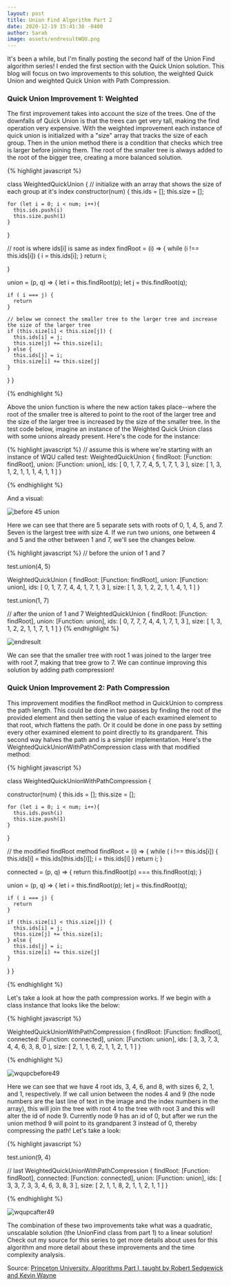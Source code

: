 ```yaml
---
layout: post
title: Union Find Algorithm Part 2
date: 2020-12-19 15:41:38 -0400
author: Sarah
image: assets/endresultWQU.png
---
```


It's been a while, but I'm finally posting the second half of the Union Find algorithm series! I ended the first section with the Quick Union solution. This blog will focus on two improvements to this solution, the weighted Quick Union and weighted Quick Union with Path Compression. 

### Quick Union Improvement 1: Weighted

The first improvement takes into account the size of the trees. One of the downfalls of Quick Union is that the trees can get very tall, making the find operation very expensive. With the weighted improvement each instance of quick union is initialized with a "size" array that tracks the size of each group. Then in the union method there is a condition that checks which tree is larger before joining them. The root of the smaller tree is always added to the root of the bigger tree, creating a more balanced solution.

{% highlight javascript %}

class WeightedQuickUnion {
  // initialize with an array that shows the size of each group at it's index
  constructor(num) {
    this.ids = [];
    this.size = [];

    for (let i = 0; i < num; i++){
      this.ids.push(i)
      this.size.push(1)
    }
  }

  // root is where ids[i] is same as index
  findRoot = (i) => {
    while (i !== this.ids[i]) {
      i = this.ids[i];
    }
    return i;

  }

  union = (p, q) => {
    let i = this.findRoot(p);
    let j = this.findRoot(q);

    if ( i === j) {
      return 
    }
    
    // below we connect the smaller tree to the larger tree and increase the size of the larger tree
    if (this.size[i] < this.size[j]) {
      this.ids[i] = j; 
      this.size[j] += this.size[i];
    } else {
      this.ids[j] = i;
      this.size[i] += this.size[j]
    }
  }
}

{% endhighlight %}

Above the union function is where the new action takes place--where the root of the smaller tree is altered to point to the root of the larger tree and the size of the larger tree is increased by the size of the smaller tree. In the test code below, imagine an instance of the Weighted Quick Union class with some unions already present. Here's the code for the instance:

{% highlight javascript %}
// assume this is where we're starting with an instance of WQU called test: 
WeightedQuickUnion {
  findRoot: [Function: findRoot],
  union: [Function: union],
  ids: [
    0, 1, 7, 7, 4,
    5, 1, 7, 1, 3
  ],
  size: [
    1, 3, 1, 2, 1,
    1, 1, 4, 1, 1
  ]
}

{% endhighlight %}

And a visual:

![before 45 union](/cautious-coder/assets/before45union.png)

Here we can see that there are 5 separate sets with roots of 0, 1, 4, 5, and 7. Seven is the largest tree with size 4. If we run two unions, one between 4 and 5 and the other between 1 and 7, we'll see the changes below.

{% highlight javascript %}
// before the union of 1 and 7

test.union(4, 5)

WeightedQuickUnion {
  findRoot: [Function: findRoot],
  union: [Function: union],
  ids: [
    0, 1, 7, 7, 4,
    4, 1, 7, 1, 3
  ],
  size: [
    1, 3, 1, 2, 2,
    1, 1, 4, 1, 1
  ]
}

test.union(1, 7)

// after the union of 1 and 7
WeightedQuickUnion {
  findRoot: [Function: findRoot],
  union: [Function: union],
  ids: [
    0, 7, 7, 7, 4,
    4, 1, 7, 1, 3
  ],
  size: [
    1, 3, 1, 2, 2,
    1, 1, 7, 1, 1
  ]
}
{% endhighlight %}

![endresult](/cautious-coder/assets/endresultWQU.png)

We can see that the smaller tree with root 1 was joined to the larger tree with root 7, making that tree grow to 7. We can continue improving this solution by adding path compression!

### Quick Union Improvement 2: Path Compression

This improvement modifies the findRoot method in QuickUnion to compress the path length. This could be done in two passes by finding the root of the provided element and then setting the value of each examined element to that root, which flattens the path. Or it could be done in one pass by setting every other examined element to point directly to its grandparent. This second way halves the path and is a simpler implementation. Here's the WeightedQuickUnionWithPathCompression class with that modified method:

{% highlight javascript %}

class WeightedQuickUnionWithPathCompression {

  constructor(num) {
    this.ids = [];
    this.size = [];

    for (let i = 0; i < num; i++){
      this.ids.push(i)
      this.size.push(1)
    }
  }

  // the modified findRoot method
  findRoot = (i) => {
    while ( i !== this.ids[i]) {
      this.ids[i] = this.ids[this.ids[i]];
      i = this.ids[i]
    }
    return i;
  }

  connected = (p, q) => {
    return this.findRoot(p) === this.findRoot(q);
  }

  union = (p, q) => {
    let i = this.findRoot(p);
    let j = this.findRoot(q);

    if ( i === j) {
      return 
    }
    
    if (this.size[i] < this.size[j]) {
      this.ids[i] = j; 
      this.size[j] += this.size[i];
    } else {
      this.ids[j] = i;
      this.size[i] += this.size[j]
    }
  }
}

{% endhighlight %}

Let's take a look at how the path compression works. If we begin with a class instance that looks like the below:

{% highlight javascript %}

WeightedQuickUnionWithPathCompression {
  findRoot: [Function: findRoot],
  connected: [Function: connected],
  union: [Function: union],
  ids: [
    3, 3, 7, 3, 4,
    4, 6, 3, 8, 0
  ],
  size: [
    2, 1, 1, 6, 2,
    1, 1, 2, 1, 1
  ]
}

{% endhighlight %}

![wqupcbefore49](/cautious-coder/assets/wqupcbefore49.png)

Here we can see that we have 4 root ids, 3, 4, 6, and 8, with sizes 6, 2, 1, and 1, respectively. If we call union between the nodes 4 and 9 (the node numbers are the last line of text in the image and the index numbers in the array), this will join the tree with root 4 to the tree with root 3 and this will alter the id of node 9. Currently node 9 has an id of 0, but after we run the union method 9 will point to its grandparent 3 instead of 0, thereby compressing the path! Let's take a look:

{% highlight javascript %}

test.union(9, 4)

// last
WeightedQuickUnionWithPathCompression {
  findRoot: [Function: findRoot],
  connected: [Function: connected],
  union: [Function: union],
  ids: [
    3, 3, 7, 3, 3,
    4, 6, 3, 8, 3
  ],
  size: [
    2, 1, 1, 8, 2,
    1, 1, 2, 1, 1
  ]
}

{% endhighlight %}

![wqupcafter49](/cautious-coder/assets/wqupcafter49.png)

The combination of these two improvements take what was a quadratic, unscalable solution (the UnionFind class from part 1) to a linear solution! Check out my source for this series to get more details about uses for this algorithm and more detail about these improvements and the time complexity analysis.

Source:
[Princeton University, Algorithms Part I, taught by Robert Sedgewick and Kevin Wayne](https://www.coursera.org/learn/algorithms-part1)